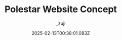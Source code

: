 ---
title: "Polestar Website Concept"
author: "_zuji"
date: "2025-02-13T00:38:01.083Z"
draft: false
type: "post"
layout: "single"
categories: [""]
tags: [""]
source: "X"
source_link: "https://x.com/_zuji/status/1888884090029711759"
media: "/uploads/x.com_GjaqDOxaAAAkYE1.mp4"
media_type: "video"

social:
  commentary: ""
  scheduledFor: null
  status: "draft"
---